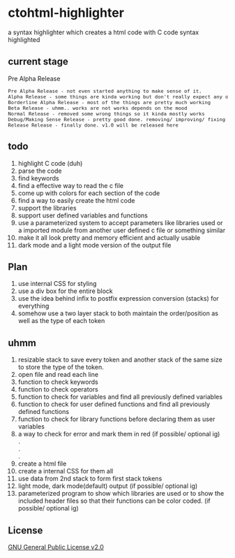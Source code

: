 # ctohtml-highlighter
a syntax highlighter which creates a html code with C code syntax highlighted

## current stage
Pre Alpha Release

<pre style="font-size:0.8em">
Pre Alpha Release - not even started anything to make sense of it.
Alpha Release - some things are kinda working but don't really expect any output
Borderline Alpha Release - most of the things are pretty much working
Beta Release - uhmm.. works are not works depends on the mood
Normal Release - removed some wrong things so it kinda mostly works
Debug/Making Sense Release - pretty good done. removing/ improving/ fixing everything
Release Release - finally done. v1.0 will be released here
</pre>

## todo
1. highlight C code (duh)
2. parse the code
3. find keywords
4. find a effective way to read the c file
5. come up with colors for each section of the code
6. find a way to easily create the html code
7. support the libraries
8. support user defined variables and functions
9. use a parameterized system to accept parameters like libraries used or a imported module from another user defined c file or something similar
10. make it all look pretty and memory efficient and actually usable
11. dark mode and a light mode version of the output file

## Plan
1. use internal CSS for styling
2. use a div box for the entire block
3. use the idea behind infix to postfix expression conversion (stacks) for everything
4. somehow use a two layer stack to both maintain the order/position as well as the type of each token  

## uhmm
1. resizable stack to save every token and another stack of the same size to store the type of the token.
2. open file and read each line
3. function to check keywords
4. function to check operators
5. function to check for variables and find all previously defined variables
6. function to check for user defined functions and find all previously defined functions
7. function to check for library functions before declaring them as user variables
8. a way to check for error and mark them in red (if possible/ optional ig) <br>
. <br>
. <br>
. <br>
0. create a html file <br>
1. create a internal CSS for them all <br>
2. use data from 2nd stack to form first stack tokens <br>
3. light mode, dark mode(default) output  (if possible/ optional ig) <br>
4. parameterized program to show which libraries are used or to show the included header files so that their functions can be color coded. (if possible/ optional ig) <br>

## License

[GNU General Public License v2.0](https://choosealicense.com/licenses/gpl-2.0/)
